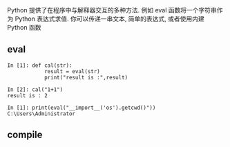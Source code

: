 Python 提供了在程序中与解释器交互的多种方法. 例如 eval 函数将一个字符串作为 Python 表达式求值. 你可以传递一串文本, 简单的表达式, 或者使用内建 Python 函数



## eval

```
In [1]: def cal(str):
    		result = eval(str)
    		print("result is :",result)   

In [2]: cal("1+1")
result is : 2

```

```
In [1]: print(eval("__import__('os').getcwd()"))
C:\Users\Administrator
```

## compile